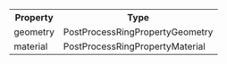 <table>
    <tr>
        <th>Property</th>
        <th>Type</th>
    </tr>
    <tr>
        <td>geometry</td>
        <td>PostProcessRingPropertyGeometry</td>
    </tr>
    <tr>
        <td>material</td>
        <td>PostProcessRingPropertyMaterial</td>
    </tr>
</table>
